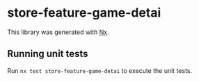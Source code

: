 # store-feature-game-detai

This library was generated with [Nx](https://nx.dev).

## Running unit tests

Run `nx test store-feature-game-detai` to execute the unit tests.
